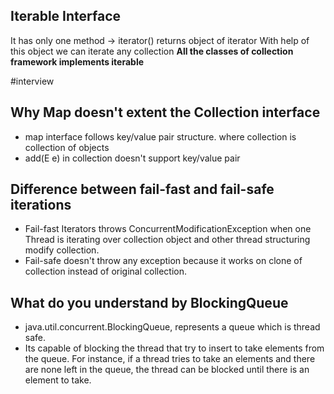 ## Iterable Interface
It has only one method -> iterator()
returns object of iterator
With help of this object we can iterate any collection
**All the classes of collection framework implements iterable**

#interview


## Why Map doesn't extent the Collection interface

- map interface follows key/value pair structure. where collection is collection of objects
- add(E e) in collection doesn't support key/value pair


## Difference between fail-fast and fail-safe iterations

 - Fail-fast Iterators throws ConcurrentModificationException when one Thread is iterating over collection object and other thread structuring modify collection.
 - Fail-safe doesn't throw any exception because it works on clone of collection instead of original collection. 


## What do you understand by BlockingQueue

- java.util.concurrent.BlockingQueue, represents a queue which is thread safe. 
- Its capable of blocking the thread that try to insert to take elements from the queue. For instance, if a thread tries to take an elements and there are none left in the queue, the thread can be blocked until there is an element to take.


